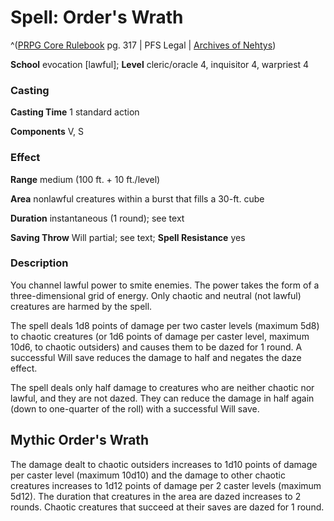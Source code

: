 # Spell: Order's Wrath

^([PRPG Core Rulebook][ss-order-s-wrath] pg. 317 | PFS Legal | [Archives of Nehtys][sn-order-s-wrath])

**School** evocation [lawful]; **Level** cleric/oracle 4, inquisitor 4, warpriest 4

### Casting

**Casting Time** 1 standard action  

**Components** V, S

### Effect

**Range** medium (100 ft. + 10 ft./level)  

**Area** nonlawful creatures within a burst that fills a 30-ft. cube  

**Duration** instantaneous (1 round); see text  

**Saving Throw** Will partial; see text; **Spell Resistance** yes

### Description

You channel lawful power to smite enemies. The power takes the form of a three-dimensional grid of energy. Only chaotic and neutral (not lawful) creatures are harmed by the spell.  

The spell deals 1d8 points of damage per two caster levels (maximum 5d8) to chaotic creatures (or 1d6 points of damage per caster level, maximum 10d6, to chaotic outsiders) and causes them to be dazed for 1 round. A successful Will save reduces the damage to half and negates the daze effect.  

The spell deals only half damage to creatures who are neither chaotic nor lawful, and they are not dazed. They can reduce the damage in half again (down to one-quarter of the roll) with a successful Will save.

## Mythic Order's Wrath

The damage dealt to chaotic outsiders increases to 1d10 points of damage per caster level (maximum 10d10) and the damage to other chaotic creatures increases to 1d12 points of damage per 2 caster levels (maximum 5d12). The duration that creatures in the area are dazed increases to 2 rounds. Chaotic creatures that succeed at their saves are dazed for 1 round.

[ss-order-s-wrath]: http://paizo.com/pathfinderRPG/v57
[sn-order-s-wrath]: http://www.archivesofnethys.com/SpellDisplay.aspx?ItemName=Order%27s%20Wrath
